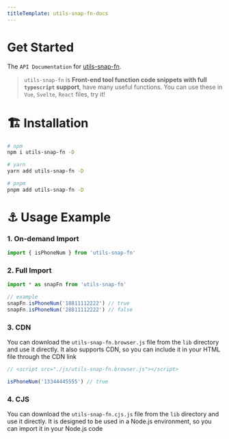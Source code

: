 ```yaml
---
titleTemplate: utils-snap-fn-docs
---
```


# Get Started

The `API Documentation` for [utils-snap-fn](https://github.com/guxuerui/utils-snap-fn).

> `utils-snap-fn` is **Front-end tool function code snippets with full `typescript` support**, have many useful functions. You can use these in `Vue`, `Svelte`, `React` files, try it!

# :building_construction: Installation

```bash
# npm
npm i utils-snap-fn -D

# yarn
yarn add utils-snap-fn -D

# pnpm
pnpm add utils-snap-fn -D
```

# :anchor: Usage Example

### 1. On-demand Import

```js
import { isPhoneNum } from 'utils-snap-fn'
```

### 2. Full Import

```js
import * as snapFn from 'utils-snap-fn'

// example
snapFn.isPhoneNum('18811112222') // true
snapFn.isPhoneNum('28811112222') // false
```

### 3. CDN

You can download the `utils-snap-fn.browser.js` file from the `lib` directory and use it directly.
It also supports CDN, so you can include it in your HTML file through the CDN link

```js
// <script src="./js/utils-snap-fn.browser.js"></script>

isPhoneNum('13344445555') // true
```

### 4. CJS

You can download the `utils-snap-fn.cjs.js` file from the `lib` directory and use it directly.
It is designed to be used in a Node.js environment, so you can import it in your Node.js code
